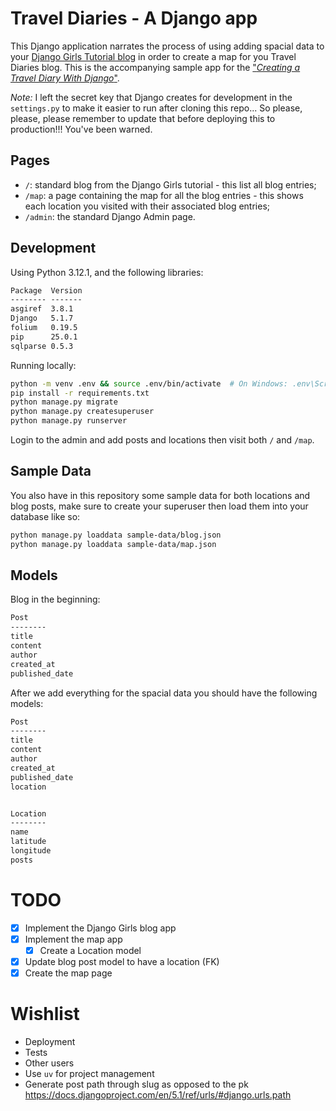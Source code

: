 # Travel Diaries - A Django app

This Django application narrates the process of using adding spacial data to your [Django Girls Tutorial blog](https://tutorial.djangogirls.org/en/) in order to create a map for you Travel Diaries blog. This is the accompanying sample app for the ["_Creating a Travel Diary With Django_"](https://jtemporal.com/creating-a-travel-diaries-blog-with-django/).

_Note:_ I left the secret key that Django creates for development in the `settings.py` to make it easier to run after cloning this repo... So please, please, please remember to update that before deploying this to production!!! You've been warned.

## Pages

- `/`: standard blog from the Django Girls tutorial - this list all blog entries;
- `/map`: a page containing the map for all the blog entries - this shows each location you visited with their associated blog entries;
- `/admin`: the standard Django Admin page.

## Development

Using Python 3.12.1, and the following libraries:

```txt
Package  Version
-------- -------
asgiref  3.8.1
Django   5.1.7
folium   0.19.5
pip      25.0.1
sqlparse 0.5.3
```

Running locally:
```sh
python -m venv .env && source .env/bin/activate  # On Windows: .env\Scripts\activate
pip install -r requirements.txt
python manage.py migrate
python manage.py createsuperuser
python manage.py runserver
```

Login to the admin and add posts and locations then visit both `/` and `/map`.

## Sample Data

You also have in this repository some sample data for both locations and blog posts, make sure to create your superuser then load them into your database like so:

```sh
python manage.py loaddata sample-data/blog.json
python manage.py loaddata sample-data/map.json
```

## Models

Blog in the beginning:

```txt
Post
--------
title
content
author
created_at
published_date
```

After we add everything for the spacial data you should have the following models:

```txt
Post
--------
title
content
author
created_at
published_date
location


Location
--------
name
latitude
longitude
posts
```

# TODO

- [x] Implement the Django Girls blog app
- [x] Implement the map app
    - [x] Create a Location model
- [x] Update blog post model to have a location (FK)
- [x] Create the map page

# Wishlist

- Deployment
- Tests
- Other users
- Use `uv` for project management
- Generate post path through slug as opposed to the pk https://docs.djangoproject.com/en/5.1/ref/urls/#django.urls.path 
